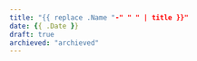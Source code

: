 ```yaml
---
title: "{{ replace .Name "-" " " | title }}"
date: {{ .Date }}
draft: true
archieved: "archieved"
---
```


